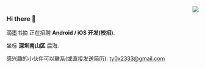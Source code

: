 <img align="right" src="https://github-readme-stats.vercel.app/api?username=ty0x2333&count_private=true&show_icons=true&hide_title=true&hide_border=true" />

### Hi there 👋 

滴墨书摘 正在招聘 **Android / iOS 开发(校招)**.

坐标 **深圳南山区** 后海. 

感兴趣的小伙伴可以联系(或直接发送简历): ty0x2333@gmail.com 
